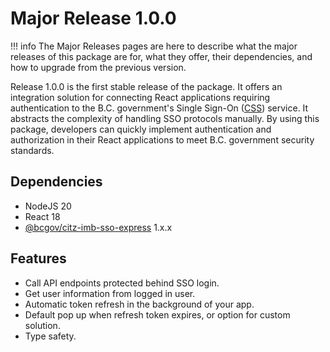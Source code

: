 # Major Release 1.0.0

!!! info
    The Major Releases pages are here to describe what the major releases of this package are for, what they offer, their dependencies, and how to upgrade from the previous version.

Release 1.0.0 is the first stable release of the package. It offers an integration solution for connecting React applications requiring authentication to the B.C. government's Single Sign-On ([CSS]) service. It abstracts the complexity of handling SSO protocols manually. By using this package, developers can quickly implement authentication and authorization in their React applications to meet B.C. government security standards.

## Dependencies

- NodeJS 20
- React 18
- [@bcgov/citz-imb-sso-express] 1.x.x

## Features

- Call API endpoints protected behind SSO login.
- Get user information from logged in user.
- Automatic token refresh in the background of your app.
- Default pop up when refresh token expires, or option for custom solution.
- Type safety.

<!-- Link References -->
[CSS]: https://bcgov.github.io/sso-requests
[@bcgov/citz-imb-sso-express]: https://github.com/bcgov/citz-imb-sso-express
